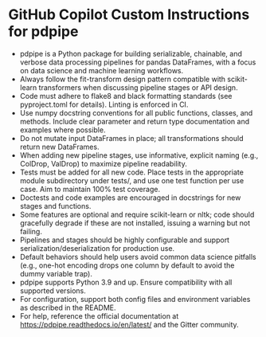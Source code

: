 # GitHub Copilot Custom Instructions for pdpipe

- pdpipe is a Python package for building serializable, chainable, and verbose data processing pipelines for pandas DataFrames, with a focus on data science and machine learning workflows.
- Always follow the fit-transform design pattern compatible with scikit-learn transformers when discussing pipeline stages or API design.
- Code must adhere to flake8 and black formatting standards (see pyproject.toml for details). Linting is enforced in CI.
- Use numpy docstring conventions for all public functions, classes, and methods. Include clear parameter and return type documentation and examples where possible.
- Do not mutate input DataFrames in place; all transformations should return new DataFrames.
- When adding new pipeline stages, use informative, explicit naming (e.g., ColDrop, ValDrop) to maximize pipeline readability.
- Tests must be added for all new code. Place tests in the appropriate module subdirectory under tests/, and use one test function per use case. Aim to maintain 100% test coverage.
- Doctests and code examples are encouraged in docstrings for new stages and functions.
- Some features are optional and require scikit-learn or nltk; code should gracefully degrade if these are not installed, issuing a warning but not failing.
- Pipelines and stages should be highly configurable and support serialization/deserialization for production use.
- Default behaviors should help users avoid common data science pitfalls (e.g., one-hot encoding drops one column by default to avoid the dummy variable trap).
- pdpipe supports Python 3.9 and up. Ensure compatibility with all supported versions.
- For configuration, support both config files and environment variables as described in the README.
- For help, reference the official documentation at https://pdpipe.readthedocs.io/en/latest/ and the Gitter community. 
